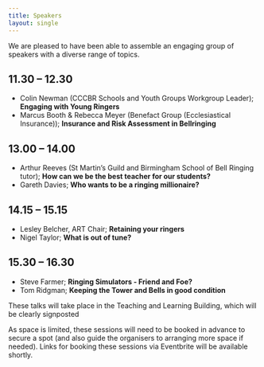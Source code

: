 ```yaml
---
title: Speakers
layout: single
---
```


We are pleased to have been able to assemble an engaging group of speakers with a diverse range of topics. 

## 11.30 – 12.30
* Colin Newman (CCCBR Schools and Youth Groups Workgroup Leader); **Engaging with Young Ringers**
* Marcus Booth & Rebecca Meyer (Benefact Group (Ecclesiastical Insurance)); **Insurance and Risk Assessment in Bellringing**

## 13.00 – 14.00
* Arthur Reeves (St Martin’s Guild and Birmingham School of Bell Ringing tutor); **How can we be the best teacher for our students?**
* Gareth Davies; **Who wants to be a ringing millionaire?**

## 14.15 – 15.15
* Lesley Belcher, ART Chair; **Retaining your ringers**
* Nigel Taylor; **What is out of tune?**

## 15.30 – 16.30
* Steve Farmer; **Ringing Simulators - Friend and Foe?**
* Tom Ridgman; **Keeping the Tower and Bells in good condition**

These talks will take place in the Teaching and Learning Building, which will be clearly signposted

As space is limited, these sessions will need to be booked in advance to secure a spot (and also guide the organisers to arranging more space if needed). Links for booking these sessions via Eventbrite will be available shortly. 

